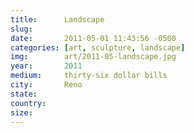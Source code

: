 ```yaml
---
title:  	Landscape
slug:		
date:   	2011-05-01 11:43:56 -0500
categories: [art, sculpture, landscape]
img:		art/2011-05-landscape.jpg
year:		2011
medium:		thirty-six dollar bills
city:		Reno
state:		
country:
size:
---
```

